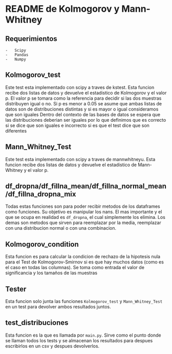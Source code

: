 # README de Kolmogorov y Mann-Whitney

## Requerimientos 
    -   Scipy
    -   Pandas
    -   Numpy
    

## Kolmogorov_test

Este test esta implementado con scipy a traves de kstest. Esta funcion recibe dos listas de datos y devuelve el estadistico de Kolmogorov y el valor p.
El valor p se tomara como la referencia para decidir si las dos muestras distribuyen igual o no. 
Si p es menor a 0.05 se asume que ambas listas de datos son de distribuciones distintas y si es mayor o igual consideramos que son iguales
Dentro del contexto de las bases de datos se espera que las distribuciones deberian ser iguales por lo que definimos que es correcto si se dice que son iguales e incorrecto si es que el test dice que son diferentes

## Mann_Whitney_Test

Este test esta implementado con scipy a traves de mannwhitneyu. Esta funcion recibe dos listas de datos y devuelve el estadistico de Mann-Whitney y el valor p.

## df_dropna/df_fillna_mean/df_fillna_normal_mean/df_fillna_dropna_mix

Todas estas funciones son para poder recibir metodos de los dataframes como funciones. Su objetivo es manipular los nans. El mas importante y el que se ocupa en realidad es `df_dropna`, el cual simplemente los elimina. Los demas son metodos que sirven para reemplazar por la media, reemplazar con una distribucion normal o con una combinacion. 

## Kolmogorov_condition
Esta funcion es para calcular la condicion de rechazo de la hipotesis nula para el Test de Kolmogorov-Smirnov si es que hay muchos datos (como es el caso en todas las columnas). Se toma como entrada el valor de significancia y los tamaños de las muestras

## Tester
Esta funcion solo junta las funciones `Kolmogorov_test` y `Mann_Whitney_Test` en un test para devolver ambos resultados juntos.

## test_distribuciones

Esta funcion es la que es llamada por `main.py`. Sirve como el punto donde se llaman todos los tests y se almacenan los resultados para despues escribirlos en un csv y despues devolverlos.